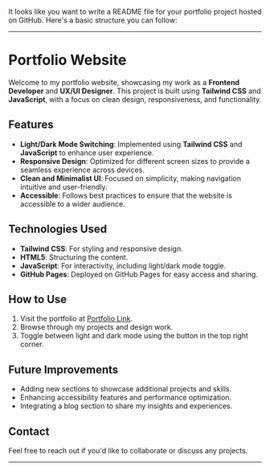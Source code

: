 It looks like you want to write a README file for your portfolio project hosted on GitHub. Here's a basic structure you can follow:

---

# Portfolio Website

Welcome to my portfolio website, showcasing my work as a **Frontend Developer** and **UX/UI Designer**. This project is built using **Tailwind CSS** and **JavaScript**, with a focus on clean design, responsiveness, and functionality.

## Features

- **Light/Dark Mode Switching**: Implemented using **Tailwind CSS** and **JavaScript** to enhance user experience.
- **Responsive Design**: Optimized for different screen sizes to provide a seamless experience across devices.
- **Clean and Minimalist UI**: Focused on simplicity, making navigation intuitive and user-friendly.
- **Accessible**: Follows best practices to ensure that the website is accessible to a wider audience.

## Technologies Used

- **Tailwind CSS**: For styling and responsive design.
- **HTML5**: Structuring the content.
- **JavaScript**: For interactivity, including light/dark mode toggle.
- **GitHub Pages**: Deployed on GitHub Pages for easy access and sharing.

## How to Use

1. Visit the portfolio at [Portfolio Link](https://assim9.github.io/portfolio-tailwind/).
2. Browse through my projects and design work.
3. Toggle between light and dark mode using the button in the top right corner.

## Future Improvements

- Adding new sections to showcase additional projects and skills.
- Enhancing accessibility features and performance optimization.
- Integrating a blog section to share my insights and experiences.

## Contact

Feel free to reach out if you'd like to collaborate or discuss any projects.

---
